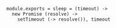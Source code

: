     module.exports = sleep = (timeout) ->
      new Promise (resolve) ->
        setTimeout (-> resolve()), timeout
